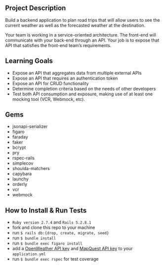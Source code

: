 ## Project Description
Build a backend application to plan road trips that will allow users to see the current weather as well as the forecasted weather at the destination.

Your team is working in a service-oriented architecture. The front-end will communicate with your back-end through an API. Your job is to expose that API that satisfies the front-end team’s requirements.

## Learning Goals
- Expose an API that aggregates data from multiple external APIs
- Expose an API that requires an authentication token
- Expose an API for CRUD functionality
- Determine completion criteria based on the needs of other developers
- Test both API consumption and exposure, making use of at least one mocking tool (VCR, Webmock, etc).

## Gems 
- jsonapi-serializer
- figaro 
- faraday
- faker
- bcrypt
- pry
- rspec-rails 
- simplecov
- shoulda-matchers
- capybara
- launchy
- orderly
- vcr
- webmock

## How to Install & Run Tests 
- `Ruby version 2.7.4` and `Rails 5.2.8.1`
- fork and clone this repo to your machine 
- run `$ rails db:{drop, create, migrate, seed}`
- run `$ bundle install `
- run `$ bundle exec figaro install` 
- add a [OpenWeather API key](https://openweathermap.org/api) and [MapQuest API key](https://developer.mapquest.com/) to your `application.yml `
- run `$ bundle exec rspec` for test coverage
